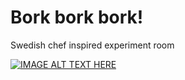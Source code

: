 # Bork bork bork!

Swedish chef inspired experiment room


[![IMAGE ALT TEXT HERE](https://img.youtube.com/vi/B7UmUX68KtE/0.jpg)](https://www.youtube.com/watch?v=B7UmUX68KtE)
